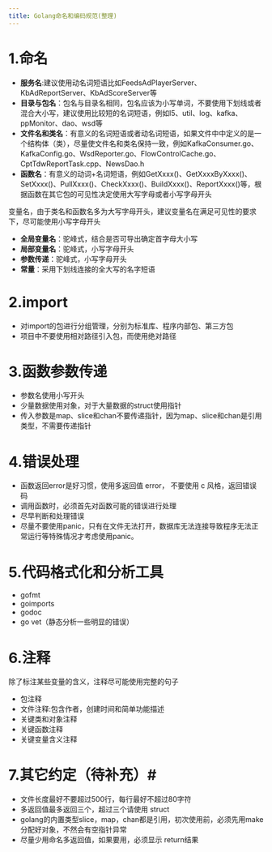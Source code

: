```yaml
---
title: Golang命名和编码规范(整理)
---
```


# 1.命名 #

- **服务名**:建议使用动名词短语比如FeedsAdPlayerServer、KbAdReportServer、KbAdScoreServer等
- **目录与包名**：包名与目录名相同，包名应该为小写单词，不要使用下划线或者混合大小写，建议使用比较短的名词短语，例如l5、util、log、kafka、ppMonitor、dao、wsd等
- **文件名和类名**：有意义的名词短语或者动名词短语，如果文件中中定义的是一个结构体（类），尽量使文件名和类名保持一致，例如KafkaConsumer.go、KafkaConfig.go、WsdReporter.go、FlowControlCache.go、CptTdwReportTask.cpp、NewsDao.h  
- **函数名**：有意义的动词+名词短语，例如GetXxxx()、GetXxxxByXxxx()、SetXxxx()、PullXxxx()、CheckXxxx()、BuildXxxx()、ReportXxxx()等，根据函数在其它包的可见性决定使用大写字母或者小写字母开头

变量名，由于类名和函数名多为大写字母开头，建议变量名在满足可见性的要求下，尽可能使用小写字母开头   
- **全局变量名**：驼峰式，结合是否可导出确定首字母大小写  
- **局部变量名**：驼峰式，小写字母开头  
- **参数传递**：驼峰式，小写字母开头  
- **常量**：采用下划线连接的全大写的名字短语

# 2.import #
- 对import的包进行分组管理，分别为标准库、程序内部包、第三方包
- 项目中不要使用相对路径引入包，而使用绝对路径   

# 3.函数参数传递 #
- 参数名使用小写开头
- 少量数据使用对象，对于大量数据的struct使用指针
- 传入参数是map、slice和chan不要传递指针，因为map、slice和chan是引用类型，不需要传递指针

# 4.错误处理 #
- 函数返回error是好习惯，使用多返回值 error， 不要使用 c 风格，返回错误码
- 调用函数时，必须首先对函数可能的错误进行处理
- 尽早判断和处理错误
- 尽量不要使用panic，只有在文件无法打开，数据库无法连接导致程序无法正常运行等特殊情况才考虑使用panic。


# 5.代码格式化和分析工具 #
- gofmt
- goimports
- godoc
- go vet（静态分析一些明显的错误）
 
# 6.注释 # 
  除了标注某些变量的含义，注释尽可能使用完整的句子       
- 包注释  
- 文件注释:包含作者，创建时间和简单功能描述   
- 关键类和对象注释  
- 关键函数注释  
- 关键变量含义注释  


# 7.其它约定（待补充）#
- 文件长度最好不要超过500行，每行最好不超过80字符
- 多返回值最多返回三个，超过三个请使用 struct
- golang的内置类型slice，map，chan都是引用，初次使用前，必须先用make分配好对象，不然会有空指针异常
- 尽量少用命名多返回值，如果要用，必须显示 return结果

